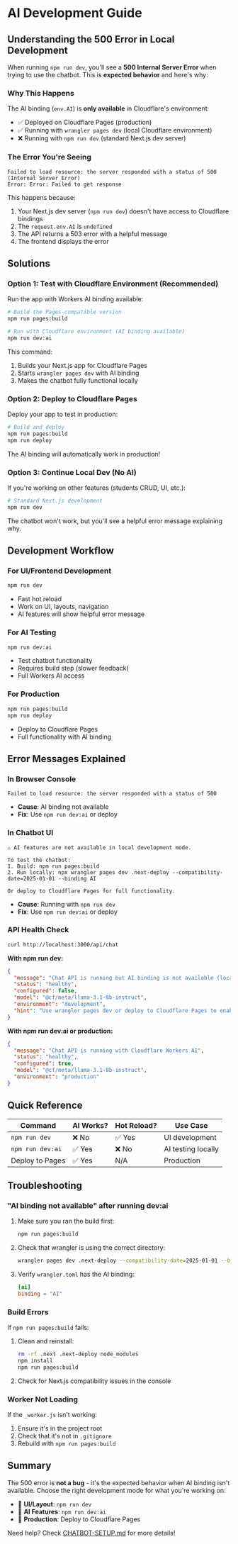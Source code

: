 # AI Development Guide

## Understanding the 500 Error in Local Development

When running `npm run dev`, you'll see a **500 Internal Server Error** when trying to use the chatbot. This is **expected behavior** and here's why:

### Why This Happens

The AI binding (`env.AI`) is **only available** in Cloudflare's environment:
- ✅ Deployed on Cloudflare Pages (production)
- ✅ Running with `wrangler pages dev` (local Cloudflare environment)
- ❌ Running with `npm run dev` (standard Next.js dev server)

### The Error You're Seeing

```
Failed to load resource: the server responded with a status of 500 (Internal Server Error)
Error: Error: Failed to get response
```

This happens because:
1. Your Next.js dev server (`npm run dev`) doesn't have access to Cloudflare bindings
2. The `request.env.AI` is `undefined`
3. The API returns a 503 error with a helpful message
4. The frontend displays the error

## Solutions

### Option 1: Test with Cloudflare Environment (Recommended)

Run the app with Workers AI binding available:

```bash
# Build the Pages-compatible version
npm run pages:build

# Run with Cloudflare environment (AI binding available)
npm run dev:ai
```

This command:
1. Builds your Next.js app for Cloudflare Pages
2. Starts `wrangler pages dev` with AI binding
3. Makes the chatbot fully functional locally

### Option 2: Deploy to Cloudflare Pages

Deploy your app to test in production:

```bash
# Build and deploy
npm run pages:build
npm run deploy
```

The AI binding will automatically work in production!

### Option 3: Continue Local Dev (No AI)

If you're working on other features (students CRUD, UI, etc.):

```bash
# Standard Next.js development
npm run dev
```

The chatbot won't work, but you'll see a helpful error message explaining why.

## Development Workflow

### For UI/Frontend Development
```bash
npm run dev
```
- Fast hot reload
- Work on UI, layouts, navigation
- AI features will show helpful error message

### For AI Testing
```bash
npm run dev:ai
```
- Test chatbot functionality
- Requires build step (slower feedback)
- Full Workers AI access

### For Production
```bash
npm run pages:build
npm run deploy
```
- Deploy to Cloudflare Pages
- Full functionality with AI binding

## Error Messages Explained

### In Browser Console
```
Failed to load resource: the server responded with a status of 500
```
- **Cause**: AI binding not available
- **Fix**: Use `npm run dev:ai` or deploy

### In Chatbot UI
```
⚠️ AI features are not available in local development mode.

To test the chatbot:
1. Build: npm run pages:build
2. Run locally: npx wrangler pages dev .next-deploy --compatibility-date=2025-01-01 --binding AI

Or deploy to Cloudflare Pages for full functionality.
```
- **Cause**: Running with `npm run dev`
- **Fix**: Use `npm run dev:ai` or deploy

### API Health Check
```bash
curl http://localhost:3000/api/chat
```

**With npm run dev:**
```json
{
  "message": "Chat API is running but AI binding is not available (local dev mode)",
  "status": "healthy",
  "configured": false,
  "model": "@cf/meta/llama-3.1-8b-instruct",
  "environment": "development",
  "hint": "Use wrangler pages dev or deploy to Cloudflare Pages to enable AI features"
}
```

**With npm run dev:ai or production:**
```json
{
  "message": "Chat API is running with Cloudflare Workers AI",
  "status": "healthy",
  "configured": true,
  "model": "@cf/meta/llama-3.1-8b-instruct",
  "environment": "production"
}
```

## Quick Reference

| Command | AI Works? | Hot Reload? | Use Case |
|---------|-----------|-------------|----------|
| `npm run dev` | ❌ No | ✅ Yes | UI development |
| `npm run dev:ai` | ✅ Yes | ❌ No | AI testing locally |
| Deploy to Pages | ✅ Yes | N/A | Production |

## Troubleshooting

### "AI binding not available" after running dev:ai

1. Make sure you ran the build first:
   ```bash
   npm run pages:build
   ```

2. Check that wrangler is using the correct directory:
   ```bash
   wrangler pages dev .next-deploy --compatibility-date=2025-01-01 --binding AI
   ```

3. Verify `wrangler.toml` has the AI binding:
   ```toml
   [ai]
   binding = "AI"
   ```

### Build Errors

If `npm run pages:build` fails:

1. Clean and reinstall:
   ```bash
   rm -rf .next .next-deploy node_modules
   npm install
   npm run pages:build
   ```

2. Check for Next.js compatibility issues in the console

### Worker Not Loading

If the `_worker.js` isn't working:

1. Ensure it's in the project root
2. Check that it's not in `.gitignore`
3. Rebuild with `npm run pages:build`

## Summary

The 500 error is **not a bug** - it's the expected behavior when AI binding isn't available. Choose the right development mode for what you're working on:

- 🎨 **UI/Layout**: `npm run dev`
- 🤖 **AI Features**: `npm run dev:ai`
- 🚀 **Production**: Deploy to Cloudflare Pages

Need help? Check [CHATBOT-SETUP.md](./CHATBOT-SETUP.md) for more details!
